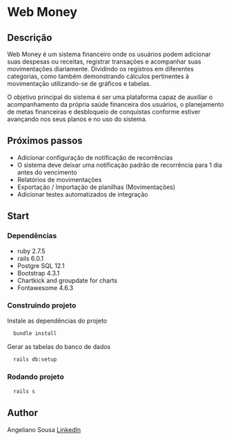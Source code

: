 # Web Money

## Descrição
Web Money é um sistema financeiro onde os usuários podem adicionar
suas despesas ou receitas, registrar transações e acompanhar suas
movimentações diariamente. Dividindo os registros em diferentes categorias,
como também demonstrando cálculos pertinentes à movimentação
utilizando-se de gráficos e tabelas.

O objetivo principal do sistema é ser uma plataforma capaz de auxiliar o
acompanhamento da própria saúde financeira dos usuários, o planejamento de
metas financeiras e desbloqueio de conquistas conforme estiver avançando
nos seus planos e no uso do sistema.

## Próximos passos
* Adicionar configuração de notificação de recorrências
* O sistema deve deixar uma notificação padrão de recorrência para 1 dia antes do vencimento
* Relatórios de movimentações
* Exportação / Importação de planilhas (Movimentações)
* Adicionar testes automatizados de integração

## Start

### Dependências

* ruby 2.7.5
* rails 6.0.1
* Postgre SQL 12.1
* Bootstrap 4.3.1
* Chartkick and groupdate for charts
* Fontawesome 4.6.3

### Construindo projeto

Instale as dependências do projeto

~~~bash
  bundle install
~~~

Gerar as tabelas do banco de dados

~~~bash
  rails db:setup
~~~

### Rodando projeto

~~~bash
  rails s
~~~

## Author

Angeliano Sousa [LinkedIn](https://www.linkedin.com/in/angeliano-sousa/)
